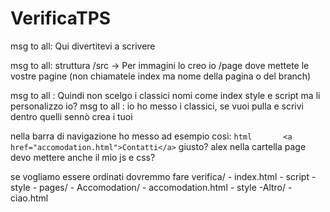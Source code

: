 # VerificaTPS

msg to all: Qui divertitevi a scrivere

msg to all: struttura /src -> Per immagini lo creo io /page dove mettete le vostre pagine (non chiamatele index ma nome della pagina o del branch)


msg to all : Quindi non scelgo i classici nomi come index style e script ma li personalizzo io?
msg to all : io ho messo i classici, se vuoi pulla e scrivi dentro quelli sennò crea i tuoi


nella barra di navigazione ho messo ad esempio così:        ```html       <a href="accomodation.html">Contatti</a>```   giusto?
alex nella cartella page devo mettere anche il mio js e css?

se vogliamo essere ordinati dovremmo fare verifica/
                                              - index.html
                                              - script
                                              - style
                                              - pages/ 
                                                  - Accomodation/
                                                      - accomodation.html
                                                      - style
                                                  -Altro/
                                                      - ciao.html
